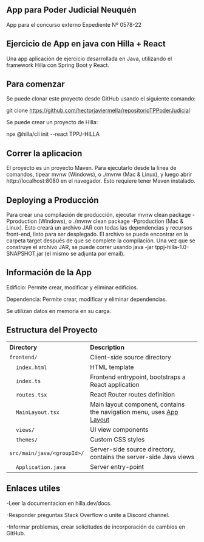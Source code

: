 ## App para Poder Judicial Neuquén

App para el concurso externo Expediente Nº 0578-22

## Ejercicio de App en java con Hilla + React

Una app aplicación de ejercicio desarrollada en Java, utilizando el framework Hilla con Spring Boot y React. 


## Para comenzar

Se puede clonar este proyecto desde GitHub usando el siguiente comando:

git clone https://github.com/hectorjaviermella/repositorioTPPoderJudicial

Se puede crear un proyecto de Hilla:

npx @hilla/cli init --react TPPJ-HILLA

## Correr la aplicacion

El proyecto es un proyecto Maven. Para ejecutarlo desde la línea de comandos, tipear mvnw (Windows), o ./mvnw (Mac & Linux), y luego abrir http://localhost:8080 en el navegador. Esto requiere tener Maven instalado.

## Deploying a Producción

Para crear una compilación de producción, ejecutar mvnw clean package -Pproduction (Windows), o ./mvnw clean package -Pproduction (Mac & Linux). Esto creará un archivo JAR con todas las dependencias y recursos front-end, listo para ser desplegado. El archivo se puede encontrar en la carpeta target después de que se complete la compilación. Una vez que se construye el archivo JAR, se puede correr usando java -jar tppj-hilla-1.0-SNAPSHOT.jar (el mismo se adjunta por email).


## Información de la App

Edificio: Permite crear, modificar y eliminar edificios.

Dependencia: Permite crear, modificar y eliminar dependencias.

Se utilizan datos en memoria en su carga.


## Estructura del Proyecto

<table style="width:100%; text-align: left;">
  <tr><th>Directory</th><th>Description</th></tr>
  <tr><td><code>frontend/</code></td><td>Client-side source directory</td></tr>
  <tr><td>&nbsp;&nbsp;&nbsp;&nbsp;<code>index.html</code></td><td>HTML template</td></tr>
  <tr><td>&nbsp;&nbsp;&nbsp;&nbsp;<code>index.ts</code></td><td>Frontend 
entrypoint, bootstraps a React application</td></tr>
  <tr><td>&nbsp;&nbsp;&nbsp;&nbsp;<code>routes.tsx</code></td><td>React Router routes definition</td></tr>
  <tr><td>&nbsp;&nbsp;&nbsp;&nbsp;<code>MainLayout.tsx</code></td><td>Main 
layout component, contains the navigation menu, uses <a href="https://hilla.dev/docs/react/components/app-layout">
App Layout</a></td></tr>
  <tr><td>&nbsp;&nbsp;&nbsp;&nbsp;<code>views/</code></td><td>UI view 
components</td></tr>
  <tr><td>&nbsp;&nbsp;&nbsp;&nbsp;<code>themes/</code></td><td>Custom  
CSS styles</td></tr>
  <tr><td><code>src/main/java/&lt;groupId&gt;/</code></td><td>Server-side 
source directory, contains the server-side Java views</td></tr>
  <tr><td>&nbsp;&nbsp;&nbsp;&nbsp;<code>Application.java</code></td><td>Server entry-point</td></tr>
</table>

## Enlaces utiles

-Leer la documentacion en hilla.dev/docs.

-Responder preguntas Stack Overflow o unite a Discord channel.

-Informar problemas, crear solicitudes de incorporación de cambios en GitHub.
